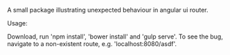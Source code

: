 A small package illustrating unexpected behaviour in angular ui router.

Usage:

Download, run 'npm install', 'bower install' and 'gulp serve'.
To see the bug, navigate to a non-existent route, e.g. 'localhost:8080/asdf'.
